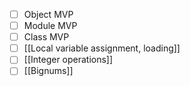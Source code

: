- [ ] Object MVP
- [ ] Module MVP
- [ ] Class MVP
- [ ] [[Local variable assignment, loading]]
- [ ] [[Integer operations]]
- [ ] [[Bignums]]